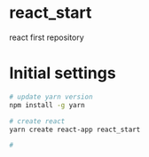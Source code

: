 # react_start
react first repository

# Initial settings

```bash
# update yarn version
npm install -g yarn

# create react
yarn create react-app react_start

# 

```
